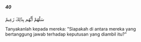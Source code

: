 ##### 40

<span class="ayah">سَلْهُمْ أَيُّهُم بِذَٰلِكَ زَعِيمٌ</span>

<span class="ayah_translation">Tanyakanlah kepada mereka: "Siapakah di antara mereka yang bertanggung jawab terhadap keputusan yang diambil itu?"</span>
